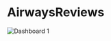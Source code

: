 # AirwaysReviews
![Dashboard 1](https://github.com/user-attachments/assets/b667b2e6-2455-4fc5-a6ff-4bb583f2a537)
